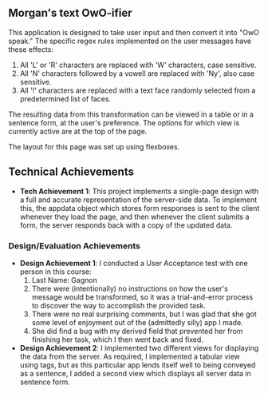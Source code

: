 ## Morgan's text OwO-ifier
This application is designed to take user input and then convert it into "OwO speak." The specific regex rules implemented on the user messages have these effects:

1. All 'L' or 'R' characters are replaced with 'W' characters, case sensitive.
2. All 'N' characters followed by a vowell are replaced with 'Ny', also case sensitive.
3. All '!' characters are replaced with a text face randomly selected from a predetermined list of faces.

The resulting data from this transformation can be viewed in a table or in a sentence form, at the user's preference. The options for which view is currently active are at the top of the page.

The layout for this page was set up using flexboxes.

## Technical Achievements
- **Tech Achievement 1**: This project implements a single-page design with a full and accurate representation of the server-side data. To implement this, the appdata object which stores form responses is sent to the client whenever they load the page, and then whenever the client submits a form, the server responds back with a copy of the updated data.

### Design/Evaluation Achievements
- **Design Achievement 1**: I conducted a User Acceptance test with one person in this course:
    1. Last Name: Gagnon
    2. There were (intentionally) no instructions on how the user's message would be transformed, so it was a trial-and-error process to discover the way to accomplish the provided task.
    3. There were no real surprising comments, but I was glad that she got some level of enjoyment out of the (admittedly silly) app I made.
    4. She did find a bug with my derived field that prevented her from finishing her task, which I then went back and fixed.
- **Design Achievement 2**: I implemented two different views for displaying the data from the server. As required, I implemented a tabular view using <table> tags, but as this particular app lends itself well to being conveyed as a sentence, I added a second view which displays all server data in sentence form.
